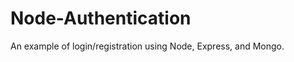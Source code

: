 Node-Authentication
===================

An example of login/registration using Node, Express, and Mongo.
